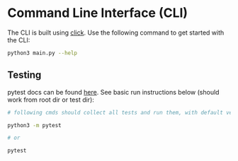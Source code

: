 # Command Line Interface (CLI)

The CLI is built using [click](https://click.palletsprojects.com/en/8.1.x/). Use the following command to get started with the CLI:

```bash
python3 main.py --help
```


## Testing

pytest docs can be found [here](https://docs.pytest.org/en/stable/). See basic run instructions below (should work from root dir or test dir):

```bash
# following cmds should collect all tests and run them, with default verbosity

python3 -m pytest

# or

pytest
```
